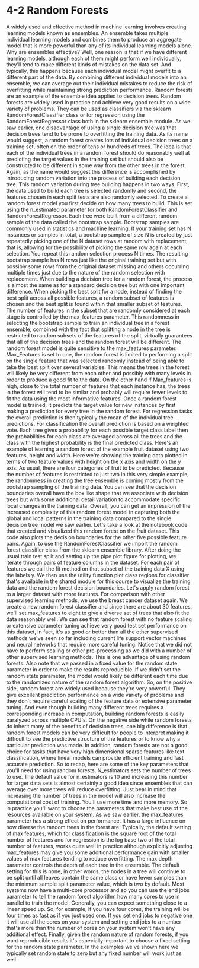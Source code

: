 # 4-2 Random Forests

A widely used and effective method in machine learning involves creating learning models known as ensembles. An ensemble takes multiple individual learning models and combines them to produce an aggregate model that is more powerful than any of its individual learning models alone. Why are ensembles effective? Well, one reason is that if we have different learning models, although each of them might perform well individually, they'll tend to make different kinds of mistakes on the data set. And typically, this happens because each individual model might overfit to a different part of the data. By combining different individual models into an ensemble, we can average out their individual mistakes to reduce the risk of overfitting while maintaining strong prediction performance. Random forests are an example of the ensemble idea applied to decision trees. Random forests are widely used in practice and achieve very good results on a wide variety of problems. They can be used as classifiers via the sklearn RandomForestClassifier class or for regression using the RandomForestRegressor class both in the sklearn ensemble module. As we saw earlier, one disadvantage of using a single decision tree was that decision trees tend to be prone to overfitting the training data. As its name would suggest, a random forest creates lots of individual decision trees on a training set, often on the order of tens or hundreds of trees. The idea is that each of the individual trees in a random forest should do reasonably well at predicting the target values in the training set but should also be constructed to be different in some way from the other trees in the forest. Again, as the name would suggest this difference is accomplished by introducing random variation into the process of building each decision tree. This random variation during tree building happens in two ways. First, the data used to build each tree is selected randomly and second, the features chosen in each split tests are also randomly selected. To create a random forest model you first decide on how many trees to build. This is set using the n_estimated parameter for both RandomForestClassifier and RandomForestRegressor. Each tree were built from a different random sample of the data called the bootstrap sample. Bootstrap samples are commonly used in statistics and machine learning. If your training set has N instances or samples in total, a bootstrap sample of size N is created by just repeatedly picking one of the N dataset rows at random with replacement, that is, allowing for the possibility of picking the same row again at each selection. You repeat this random selection process N times. The resulting bootstrap sample has N rows just like the original training set but with possibly some rows from the original dataset missing and others occurring multiple times just due to the nature of the random selection with replacement. When building a decision tree for a random forest, the process is almost the same as for a standard decision tree but with one important difference. When picking the best split for a node, instead of finding the best split across all possible features, a random subset of features is chosen and the best split is found within that smaller subset of features. The number of features in the subset that are randomly considered at each stage is controlled by the max_features parameter. This randomness in selecting the bootstrap sample to train an individual tree in a forest ensemble, combined with the fact that splitting a node in the tree is restricted to random subsets of the features of the split, virtually guarantees that all of the decision trees and the random forest will be different. The random forest model is quite sensitive to the max_features parameter. Max_Features is set to one, the random forest is limited to performing a split on the single feature that was selected randomly instead of being able to take the best split over several variables. This means the trees in the forest will likely be very different from each other and possibly with many levels in order to produce a good fit to the data. On the other hand if Max_features is high, close to the total number of features that each instance has, the trees in the forest will tend to be similar and probably will require fewer levels to fit the data using the most informative features. Once a random forest model is trained, it predicts the target value for new instances by first making a prediction for every tree in the random forest. For regression tasks the overall prediction is then typically the mean of the individual tree predictions. For classification the overall prediction is based on a weighted vote. Each tree gives a probability for each possible target class label then the probabilities for each class are averaged across all the trees and the class with the highest probability is the final predicted class. Here's an example of learning a random forest of the example fruit dataset using two features, height and width. Here we're showing the training data plotted in terms of two feature values with height on the x axis and width on the y axis. As usual, there are four categories of fruit to be predicted. Because the number of features is restricted to just two in this very simple example, the randomness in creating the tree ensemble is coming mostly from the bootstrap sampling of the training data. You can see that the decision boundaries overall have the box like shape that we associate with decision trees but with some additional detail variation to accommodate specific local changes in the training data. Overall, you can get an impression of the increased complexity of this random forest model in capturing both the global and local patterns in the training data compared to the single decision tree model we saw earlier. Let's take a look at the notebook code that created and visualized this random forest on the fruit dataset. This code also plots the decision boundaries for the other five possible feature pairs. Again, to use the RandomForestClassifier we import the random forest classifier class from the sklearn ensemble library. After doing the usual train test split and setting up the pipe plot figure for plotting, we iterate through pairs of feature columns in the dataset. For each pair of features we call the fit method on that subset of the training data X using the labels y. We then use the utility function plot class regions for classifier that's available in the shared module for this course to visualize the training data and the random forest decision boundaries. Let's apply random forest to a larger dataset with more features. For comparison with other supervised learning methods, we use the breast cancer dataset again. We create a new random forest classifier and since there are about 30 features, we'll set max_features to eight to give a diverse set of trees that also fit the data reasonably well. We can see that random forest with no feature scaling or extensive parameter tuning achieve very good test set performance on this dataset, in fact, it's as good or better than all the other supervised methods we've seen so far including current life support vector machines and neural networks that require more careful tuning. Notice that we did not have to perform scaling or other pre-processing as we did with a number of other supervised learning methods. This is one advantage of using random forests. Also note that we passed in a fixed value for the random state parameter in order to make the results reproducible. If we didn't set the random state parameter, the model would likely be different each time due to the randomized nature of the random forest algorithm. So, on the positive side, random forest are widely used because they're very powerful. They give excellent prediction performance on a wide variety of problems and they don't require careful scaling of the feature data or extensive parameter tuning. And even though building many different trees requires a corresponding increase in computation, building random forests is easily paralyzed across multiple CPU's. On the negative side while random forests do inherit many of the benefits of decision trees, one big difference is that random forest models can be very difficult for people to interpret making it difficult to see the predictive structure of the features or to know why a particular prediction was made. In addition, random forests are not a good choice for tasks that have very high dimensional sparse features like text classification, where linear models can provide efficient training and fast accurate prediction. So to recap, here are some of the key parameters that you'll need for using random forests. N_estimators sets the number of trees to use. The default value for n_estimators is 10 and increasing this number for larger data sets is almost certainly a good idea since ensembles that can average over more trees will reduce overfitting. Just bear in mind that increasing the number of trees in the model will also increase the computational cost of training. You'll use more time and more memory. So in practice you'll want to choose the parameters that make best use of the resources available on your system. As we saw earlier, the max_features parameter has a strong effect on performance. It has a large influence on how diverse the random trees in the forest are. Typically, the default setting of max features, which for classification is the square root of the total number of features and for regression is the log base two of the total number of features, works quite well in practice although explicitly adjusting max_features may give you some additional performance gain with smaller values of max features tending to reduce overfitting. The max depth parameter controls the depth of each tree in the ensemble. The default setting for this is none, in other words, the nodes in a tree will continue to be split until all leaves contain the same class or have fewer samples than the minimum sample split parameter value, which is two by default. Most systems now have a multi-core processor and so you can use the end jobs parameter to tell the random forest algorithm how many cores to use in parallel to train the model. Generally, you can expect something close to a linear speed up. So, for example, if you have four cores, the training will be four times as fast as if you just used one. If you set end jobs to negative one it will use all the cores on your system and setting end jobs to a number that's more than the number of cores on your system won't have any additional effect. Finally, given the random nature of random forests, if you want reproducible results it's especially important to choose a fixed setting for the random state parameter. In the examples we've shown here we typically set random state to zero but any fixed number will work just as well.